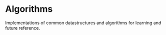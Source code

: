 # Algorithms

Implementations of common datastructures and algorithms for learning and future reference.